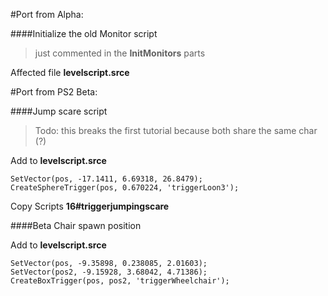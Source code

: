 #Port from Alpha:

####Initialize the old Monitor script

> just commented in the **InitMonitors** parts

Affected file **levelscript.srce**


#Port from PS2 Beta:

####Jump scare script

> Todo: this breaks the first tutorial because both share the same char (?)

Add to **levelscript.srce**

```
SetVector(pos, -17.1411, 6.69318, 26.8479);
CreateSphereTrigger(pos, 0.670224, 'triggerLoon3');
```

Copy Scripts **16#triggerjumpingscare**


####Beta Chair spawn position

Add to **levelscript.srce**

```
SetVector(pos, -9.35898, 0.238085, 2.01603);
SetVector(pos2, -9.15928, 3.68042, 4.71386);
CreateBoxTrigger(pos, pos2, 'triggerWheelchair');
```


